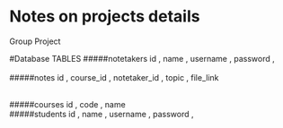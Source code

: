 Notes on projects details
=========

Group Project


#Database TABLES 
#####notetakers
id , name , username , password ,  
<br>
#####notes
id , course_id , notetaker_id , topic , file_link

<br>
#####courses
id , code , name

<br>
#####students
id , name , username , password ,

<br>
